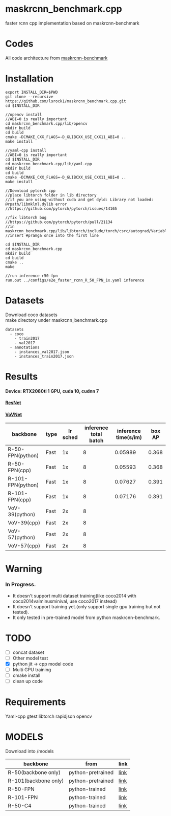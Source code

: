 # maskrcnn_benchmark.cpp
faster rcnn cpp implementation based on maskrcnn-benchmark

# Codes
All code architecture from [maskrcnn-benchmark](https://github.com/facebookresearch/maskrcnn-benchmark)


# Installation
```
export INSTALL_DIR=$PWD
git clone --recursive https://github.com/lsrock1/maskrcnn_benchmark.cpp.git
cd $INSTALL_DIR

//opencv install
//ABI=0 is really important
cd maskrcnn_benchmark.cpp/lib/opencv
mkdir build
cd build
cmake -DCMAKE_CXX_FLAGS=-D_GLIBCXX_USE_CXX11_ABI=0 ..
make install

//yaml-cpp install
//ABI=0 is really important
cd $INSTALL_DIR
cd maskrcnn_benchmark.cpp/lib/yaml-cpp
mkdir build
cd build
cmake -DCMAKE_CXX_FLAGS=-D_GLIBCXX_USE_CXX11_ABI=0 ..
make install

//Download pytorch cpp
//place libtorch folder in lib directory
//if you are using without cuda and get dyld: Library not loaded: @rpath/libmklml.dylib error
//https://github.com/pytorch/pytorch/issues/14165

//fix libtorch bug
//https://github.com/pytorch/pytorch/pull/21134
//in maskrcnn_benchmark.cpp/lib/libtorch/include/torch/csrc/autograd/VariableTypeUtils.h
//insert #pramga once into the first line

cd $INSTALL_DIR
cd maskrcnn_benchmark.cpp
mkdir build
cd build
cmake ..
make

//run inference r50-fpn
run.out ../configs/e2e_faster_rcnn_R_50_FPN_1x.yaml inference

```

# Datasets
Download coco datasets  
make directory under maskrcnn_benchmark.cpp
```
datasets
  - coco
    - train2017
    - val2017
  - annotations
    - instances_val2017.json
    - instances_train2017.json
```

# Results

#### Device:  RTX2080ti 1 GPU, cuda 10, cudnn 7  
#### [ResNet](https://arxiv.org/abs/1512.03385)
#### [VoVNet](https://arxiv.org/abs/1904.09730)

backbone | type | lr sched | inference total batch | inference time(s/im) | box AP
-- | -- | -- | -- | -- | --
R-50-FPN(python) | Fast | 1x | 8 | 0.05989 | 0.368
R-50-FPN(cpp) | Fast | 1x | 8 | 0.05593 | 0.368
R-101-FPN(python) | Fast | 1x | 8 | 0.07627 | 0.391
R-101-FPN(cpp) | Fast | 1x | 8 | 0.07176 | 0.391
VoV-39(python) | Fast | 2x | 8 |  |
VoV-39(cpp) | Fast | 2x | 8 |  |
VoV-57(python) | Fast | 2x | 8 |  |
VoV-57(cpp) | Fast | 2x | 8 |  |

# Warning
### In Progress.  
* It doesn't support multi dataset training(like coco2014 with coco2014valminusminival, use coco2017 instead)
* It doesn't support training yet.(only support single gpu training but not tested).  
* It only tested in pre-trained model from python maskrcnn-benchmark.  

# TODO
- [ ] concat dataset
- [ ] Other model test
- [x] python jit -> cpp model code
- [ ] Multi GPU training
- [ ] cmake install
- [ ] clean up code

# Requirements
Yaml-cpp
gtest
libtorch
rapidjson
opencv

# MODELS
Download into /models 

backbone | from | link 
-- | -- | -- 
R-50(backbone only) | python-pretrained | [link](https://www.dropbox.com/s/2q808v0p2j75lfq/resnet50_cpp.pth?dl=0)
R-101(backbone only) | python-pretrained | [link](https://www.dropbox.com/s/h5a51ur3qvrdjh5/resnet101_cpp.pth?dl=0)
R-50-FPN | python-trained | [link](https://www.dropbox.com/s/o889pmhzu2jxczl/frcn_r50_cpp.pth?dl=0)
R-101-FPN | python-trained | [link](https://www.dropbox.com/s/sgo3k502kegmcxa/frcn_r101_fpn_cpp.pth?dl=0)
R-50-C4 | python-trained | [link](https://www.dropbox.com/s/zu1yzt9ydlnqin4/frcn_r50_c4_cpp.pth?dl=0)
